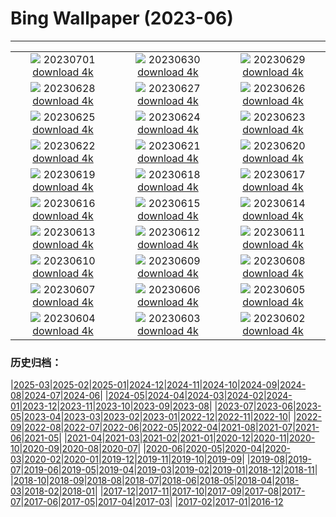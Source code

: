 # Bing Wallpaper (2023-06)
**************
| | | |
|:-:|:-:|:-:|
| ![](https://www.bing.com/th?id=OHR.LondonPride_EN-GB2746181543_1920x1080.jpg) 20230701 [download 4k](https://www.bing.com/th?id=OHR.LondonPride_EN-GB2746181543_UHD.jpg) | ![](https://www.bing.com/th?id=OHR.ClamBears_EN-GB2655650762_1920x1080.jpg) 20230630 [download 4k](https://www.bing.com/th?id=OHR.ClamBears_EN-GB2655650762_UHD.jpg) | ![](https://www.bing.com/th?id=OHR.BanyakIslands_EN-GB9801951786_1920x1080.jpg) 20230629 [download 4k](https://www.bing.com/th?id=OHR.BanyakIslands_EN-GB9801951786_UHD.jpg) |
| ![](https://www.bing.com/th?id=OHR.ProcidaItaly_EN-GB9713968263_1920x1080.jpg) 20230628 [download 4k](https://www.bing.com/th?id=OHR.ProcidaItaly_EN-GB9713968263_UHD.jpg) | ![](https://www.bing.com/th?id=OHR.SedonaSunset_EN-GB7297274691_1920x1080.jpg) 20230627 [download 4k](https://www.bing.com/th?id=OHR.SedonaSunset_EN-GB7297274691_UHD.jpg) | ![](https://www.bing.com/th?id=OHR.VillandryGarden_EN-GB7083830994_1920x1080.jpg) 20230626 [download 4k](https://www.bing.com/th?id=OHR.VillandryGarden_EN-GB7083830994_UHD.jpg) |
| ![](https://www.bing.com/th?id=OHR.PetraTreasury_EN-GB6969772830_1920x1080.jpg) 20230625 [download 4k](https://www.bing.com/th?id=OHR.PetraTreasury_EN-GB6969772830_UHD.jpg) | ![](https://www.bing.com/th?id=OHR.NhaTrang_EN-GB0640695558_1920x1080.jpg) 20230624 [download 4k](https://www.bing.com/th?id=OHR.NhaTrang_EN-GB0640695558_UHD.jpg) | ![](https://www.bing.com/th?id=OHR.PollinatorMonarch_EN-GB6254720731_1920x1080.jpg) 20230623 [download 4k](https://www.bing.com/th?id=OHR.PollinatorMonarch_EN-GB6254720731_UHD.jpg) |
| ![](https://www.bing.com/th?id=OHR.PeruAmazon_EN-GB5292051746_1920x1080.jpg) 20230622 [download 4k](https://www.bing.com/th?id=OHR.PeruAmazon_EN-GB5292051746_UHD.jpg) | ![](https://www.bing.com/th?id=OHR.StonehengeSalisbury_EN-GB4804495385_1920x1080.jpg) 20230621 [download 4k](https://www.bing.com/th?id=OHR.StonehengeSalisbury_EN-GB4804495385_UHD.jpg) | ![](https://www.bing.com/th?id=OHR.EagleTree_EN-GB5214088719_1920x1080.jpg) 20230620 [download 4k](https://www.bing.com/th?id=OHR.EagleTree_EN-GB5214088719_UHD.jpg) |
| ![](https://www.bing.com/th?id=OHR.Fawn_EN-GB3370685571_1920x1080.jpg) 20230619 [download 4k](https://www.bing.com/th?id=OHR.Fawn_EN-GB3370685571_UHD.jpg) | ![](https://www.bing.com/th?id=OHR.TernFather_EN-GB3286623964_1920x1080.jpg) 20230618 [download 4k](https://www.bing.com/th?id=OHR.TernFather_EN-GB3286623964_UHD.jpg) | ![](https://www.bing.com/th?id=OHR.TroopingtheColour_EN-GB3209704877_1920x1080.jpg) 20230617 [download 4k](https://www.bing.com/th?id=OHR.TroopingtheColour_EN-GB3209704877_UHD.jpg) |
| ![](https://www.bing.com/th?id=OHR.HawksbillTurtle_EN-GB1789155726_1920x1080.jpg) 20230616 [download 4k](https://www.bing.com/th?id=OHR.HawksbillTurtle_EN-GB1789155726_UHD.jpg) | ![](https://www.bing.com/th?id=OHR.SmokyFireflies_EN-GB0756238387_1920x1080.jpg) 20230615 [download 4k](https://www.bing.com/th?id=OHR.SmokyFireflies_EN-GB0756238387_UHD.jpg) | ![](https://www.bing.com/th?id=OHR.BrightonPalacePier_EN-GB0672120721_1920x1080.jpg) 20230614 [download 4k](https://www.bing.com/th?id=OHR.BrightonPalacePier_EN-GB0672120721_UHD.jpg) |
| ![](https://www.bing.com/th?id=OHR.OkefenokeeSwamp_EN-GB0533204328_1920x1080.jpg) 20230613 [download 4k](https://www.bing.com/th?id=OHR.OkefenokeeSwamp_EN-GB0533204328_UHD.jpg) | ![](https://www.bing.com/th?id=OHR.BigBendAnniv_EN-GB0399818877_1920x1080.jpg) 20230612 [download 4k](https://www.bing.com/th?id=OHR.BigBendAnniv_EN-GB0399818877_UHD.jpg) | ![](https://www.bing.com/th?id=OHR.GoliathHeron_EN-GB9486984477_1920x1080.jpg) 20230611 [download 4k](https://www.bing.com/th?id=OHR.GoliathHeron_EN-GB9486984477_UHD.jpg) |
| ![](https://www.bing.com/th?id=OHR.PortugalDay_EN-GB0196698327_1920x1080.jpg) 20230610 [download 4k](https://www.bing.com/th?id=OHR.PortugalDay_EN-GB0196698327_UHD.jpg) | ![](https://www.bing.com/th?id=OHR.BalloonsTurkey_EN-GB0119846047_1920x1080.jpg) 20230609 [download 4k](https://www.bing.com/th?id=OHR.BalloonsTurkey_EN-GB0119846047_UHD.jpg) | ![](https://www.bing.com/th?id=OHR.PlayfulHumpback_EN-GB9991991463_1920x1080.jpg) 20230608 [download 4k](https://www.bing.com/th?id=OHR.PlayfulHumpback_EN-GB9991991463_UHD.jpg) |
| ![](https://www.bing.com/th?id=OHR.ChacoCulture_EN-GB9900323304_1920x1080.jpg) 20230607 [download 4k](https://www.bing.com/th?id=OHR.ChacoCulture_EN-GB9900323304_UHD.jpg) | ![](https://www.bing.com/th?id=OHR.CliffsEtretat_EN-GB9799848049_1920x1080.jpg) 20230606 [download 4k](https://www.bing.com/th?id=OHR.CliffsEtretat_EN-GB9799848049_UHD.jpg) | ![](https://www.bing.com/th?id=OHR.PlasticParrotfish_EN-GB9687576751_1920x1080.jpg) 20230605 [download 4k](https://www.bing.com/th?id=OHR.PlasticParrotfish_EN-GB9687576751_UHD.jpg) |
| ![](https://www.bing.com/th?id=OHR.MauiBeach_EN-GB9406184102_1920x1080.jpg) 20230604 [download 4k](https://www.bing.com/th?id=OHR.MauiBeach_EN-GB9406184102_UHD.jpg) | ![](https://www.bing.com/th?id=OHR.SouthKaibabTrail_EN-GB9323657088_1920x1080.jpg) 20230603 [download 4k](https://www.bing.com/th?id=OHR.SouthKaibabTrail_EN-GB9323657088_UHD.jpg) | ![](https://www.bing.com/th?id=OHR.GemsbokNamibia_EN-GB7458259084_1920x1080.jpg) 20230602 [download 4k](https://www.bing.com/th?id=OHR.GemsbokNamibia_EN-GB7458259084_UHD.jpg) |

### 历史归档：

|[2025-03](/../2025-03/2025-03.md)|[2025-02](/../2025-02/2025-02.md)|[2025-01](/../2025-01/2025-01.md)|[2024-12](/../2024-12/2024-12.md)|[2024-11](/../2024-11/2024-11.md)|[2024-10](/../2024-10/2024-10.md)|[2024-09](/../2024-09/2024-09.md)|[2024-08](/../2024-08/2024-08.md)|[2024-07](/../2024-07/2024-07.md)|[2024-06](/../2024-06/2024-06.md)|
|[2024-05](/../2024-05/2024-05.md)|[2024-04](/../2024-04/2024-04.md)|[2024-03](/../2024-03/2024-03.md)|[2024-02](/../2024-02/2024-02.md)|[2024-01](/../2024-01/2024-01.md)|[2023-12](/../2023-12/2023-12.md)|[2023-11](/../2023-11/2023-11.md)|[2023-10](/../2023-10/2023-10.md)|[2023-09](/../2023-09/2023-09.md)|[2023-08](/../2023-08/2023-08.md)|
|[2023-07](/../2023-07/2023-07.md)|[2023-06](/2023-06.md)|[2023-05](/../2023-05/2023-05.md)|[2023-04](/../2023-04/2023-04.md)|[2023-03](/../2023-03/2023-03.md)|[2023-02](/../2023-02/2023-02.md)|[2023-01](/../2023-01/2023-01.md)|[2022-12](/../2022-12/2022-12.md)|[2022-11](/../2022-11/2022-11.md)|[2022-10](/../2022-10/2022-10.md)|
|[2022-09](/../2022-09/2022-09.md)|[2022-08](/../2022-08/2022-08.md)|[2022-07](/../2022-07/2022-07.md)|[2022-06](/../2022-06/2022-06.md)|[2022-05](/../2022-05/2022-05.md)|[2022-04](/../2022-04/2022-04.md)|[2021-08](/../2021-08/2021-08.md)|[2021-07](/../2021-07/2021-07.md)|[2021-06](/../2021-06/2021-06.md)|[2021-05](/../2021-05/2021-05.md)|
|[2021-04](/../2021-04/2021-04.md)|[2021-03](/../2021-03/2021-03.md)|[2021-02](/../2021-02/2021-02.md)|[2021-01](/../2021-01/2021-01.md)|[2020-12](/../2020-12/2020-12.md)|[2020-11](/../2020-11/2020-11.md)|[2020-10](/../2020-10/2020-10.md)|[2020-09](/../2020-09/2020-09.md)|[2020-08](/../2020-08/2020-08.md)|[2020-07](/../2020-07/2020-07.md)|
|[2020-06](/../2020-06/2020-06.md)|[2020-05](/../2020-05/2020-05.md)|[2020-04](/../2020-04/2020-04.md)|[2020-03](/../2020-03/2020-03.md)|[2020-02](/../2020-02/2020-02.md)|[2020-01](/../2020-01/2020-01.md)|[2019-12](/../2019-12/2019-12.md)|[2019-11](/../2019-11/2019-11.md)|[2019-10](/../2019-10/2019-10.md)|[2019-09](/../2019-09/2019-09.md)|
|[2019-08](/../2019-08/2019-08.md)|[2019-07](/../2019-07/2019-07.md)|[2019-06](/../2019-06/2019-06.md)|[2019-05](/../2019-05/2019-05.md)|[2019-04](/../2019-04/2019-04.md)|[2019-03](/../2019-03/2019-03.md)|[2019-02](/../2019-02/2019-02.md)|[2019-01](/../2019-01/2019-01.md)|[2018-12](/../2018-12/2018-12.md)|[2018-11](/../2018-11/2018-11.md)|
|[2018-10](/../2018-10/2018-10.md)|[2018-09](/../2018-09/2018-09.md)|[2018-08](/../2018-08/2018-08.md)|[2018-07](/../2018-07/2018-07.md)|[2018-06](/../2018-06/2018-06.md)|[2018-05](/../2018-05/2018-05.md)|[2018-04](/../2018-04/2018-04.md)|[2018-03](/../2018-03/2018-03.md)|[2018-02](/../2018-02/2018-02.md)|[2018-01](/../2018-01/2018-01.md)|
|[2017-12](/../2017-12/2017-12.md)|[2017-11](/../2017-11/2017-11.md)|[2017-10](/../2017-10/2017-10.md)|[2017-09](/../2017-09/2017-09.md)|[2017-08](/../2017-08/2017-08.md)|[2017-07](/../2017-07/2017-07.md)|[2017-06](/../2017-06/2017-06.md)|[2017-05](/../2017-05/2017-05.md)|[2017-04](/../2017-04/2017-04.md)|[2017-03](/../2017-03/2017-03.md)|
|[2017-02](/../2017-02/2017-02.md)|[2017-01](/../2017-01/2017-01.md)|[2016-12](/../2016-12/2016-12.md)
